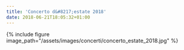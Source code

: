 ```yaml
---
title: 'Concerto d&#8217;estate 2018'
date: 2018-06-21T18:05:32+01:00
---
```


{% include figure image_path="/assets/images/concerti/concerto_estate_2018.jpg" %}
